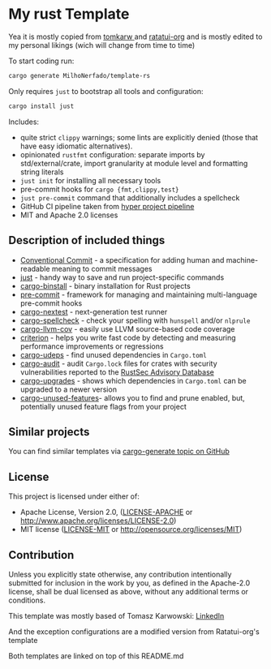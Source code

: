 # My rust Template

Yea it is mostly copied from [tomkarw ](https://github.com/tomkarw/opinionated-rust-template) and [ratatui-org](https://github.com/ratatui-org/templates)
and is mostly edited to my personal likings (wich will change from time to time)

To start coding run:
```bash
cargo generate MilhoNerfado/template-rs
```

Only requires `just` to bootstrap all tools and configuration:
```bash
cargo install just
```

Includes:
- quite strict `clippy` warnings; some lints are explicitly denied (those that have easy idiomatic alternatives).
- opinionated `rustfmt` configuration: separate imports by std/external/crate,
    import granularity at module level and formatting string literals
- `just init` for installing all necessary tools
- pre-commit hooks for `cargo {fmt,clippy,test}`
- `just pre-commit` command that additionally includes a spellcheck
-  GitHub CI pipeline taken from [hyper project pipeline]
- MIT and Apache 2.0 licenses

## Description of included things
- [Conventional Commit] - a specification for adding human and machine-readable meaning to commit messages
- [just] - handy way to save and run project-specific commands
- [cargo-binstall] - binary installation for Rust projects
- [pre-commit] - framework for managing and maintaining multi-language pre-commit hooks
- [cargo-nextest] - next-generation test runner
- [cargo-spellcheck] - check your spelling with `hunspell` and/or `nlprule`
- [cargo-llvm-cov] - easily use LLVM source-based code coverage
- [criterion] - helps you write fast code by detecting and measuring performance improvements or regressions
- [cargo-udeps] - find unused dependencies in `Cargo.toml`
- [cargo-audit] - audit `Cargo.lock` files for crates with security vulnerabilities reported to the [RustSec Advisory Database]
- [cargo-upgrades] - shows which dependencies in `Cargo.toml` can be upgraded to a newer version
- [cargo-unused-features]- allows you to find and prune enabled, but, potentially unused feature flags from your project


## Similar projects

You can find similar templates via [cargo-generate topic on GitHub]

## License

This project is licensed under either of:
* Apache License, Version 2.0, ([LICENSE-APACHE] or http://www.apache.org/licenses/LICENSE-2.0)
* MIT license ([LICENSE-MIT] or http://opensource.org/licenses/MIT)

## Contribution

Unless you explicitly state otherwise, any contribution intentionally submitted for inclusion in the work by you, as
defined in the Apache-2.0 license, shall be dual licensed as above, without any additional terms or conditions.

This template was mostly based of Tomasz Karwowski: 
[LinkedIn]

And the exception configurations are a modified version from Ratatui-org's template

Both templates are linked on top of this README.md

[//]: # (general links)
[hyper project pipeline]: https://github.com/hyperium/hyper/blob/master/.github/workflows/CI.yml

[just]: https://github.com/casey/just#readme
[cargo-binstall]: https://github.com/cargo-bins/cargo-binstall
[Conventional Commit]: https://www.conventionalcommits.org/en/v1.0.0/
[pre-commit]: https://pre-commit.com/
[cargo-nextest]: https://github.com/nextest-rs/nextest#readme
[cargo-spellcheck]: https://github.com/drahnr/cargo-spellcheck#readme
[cargo-llvm-cov]: https://github.com/taiki-e/cargo-llvm-cov
[criterion]: https://github.com/bheisler/criterion.rs#quickstart
[cargo-udeps]: https://github.com/est31/cargo-udeps
[cargo-audit]: https://github.com/rustsec/rustsec/tree/HEAD/cargo-audit#readme
[RustSec Advisory Database]: https://github.com/RustSec/advisory-db/#readme
[cargo-upgrades]: https://gitlab.com/kornelski/cargo-upgrades/-/blob/main/README.md
[cargo-unused-features]: https://github.com/timonpost/cargo-unused-features#readme

[cargo-generate topic on GitHub]: https://github.com/topics/cargo-generate

[LICENSE-APACHE]: ./LICENSE-APACHE
[LICENSE-MIT]: ./LICENSE-MIT

[LinkedIn]: https://www.linkedin.com/in/tomek-karwowski/
